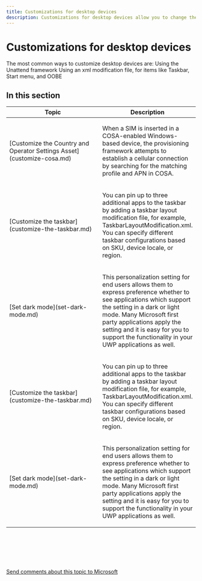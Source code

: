 ```yaml
---
title: Customizations for desktop devices
description: Customizations for desktop devices allow you to change the UI and other settings for a desktop image.
---
```


# Customizations for desktop devices

The most common ways to customize desktop devices are:
Using the Unattend framework
Using an xml modification file, for items like Taskbar, Start menu, and OOBE

## In this section


<table>
<colgroup>
<col width="50%" />
<col width="50%" />
</colgroup>
<thead>
<tr class="header">
<th>Topic</th>
<th>Description</th>
</tr>
</thead>
<tbody>
<tr class="odd">
<td><p>[Customize the Country and Operator Settings Asset](customize-cosa.md)</p></td>
<td><p>When a SIM is inserted in a COSA-enabled Windows-based device, the provisioning framework attempts to establish a cellular connection by searching for the matching profile and APN in COSA.</p></td>
</tr>
<tr class="even">
<td><p>[Customize the taskbar](customize-the-taskbar.md)</p></td>
<td><p>You can pin up to three additional apps to the taskbar by adding a taskbar layout modification file, for example, TaskbarLayoutModification.xml. You can specify different taskbar configurations based on SKU, device locale, or region.</p></td>
</tr>
<tr class="odd">
<td><p>[Set dark mode](set-dark-mode.md)</p></td>
<td><p>This personalization setting for end users allows them to express preference whether to see applications which support the setting in a dark or light mode.
Many Microsoft first party applications apply the setting and it is easy for you to support the functionality in your UWP applications as well.</p></td>
</tr><tr class="even">
<td><p>[Customize the taskbar](customize-the-taskbar.md)</p></td>
<td><p>You can pin up to three additional apps to the taskbar by adding a taskbar layout modification file, for example, TaskbarLayoutModification.xml. You can specify different taskbar configurations based on SKU, device locale, or region.</p></td>
</tr>
<tr class="odd">
<td><p>[Set dark mode](set-dark-mode.md)</p></td>
<td><p>This personalization setting for end users allows them to express preference whether to see applications which support the setting in a dark or light mode.
Many Microsoft first party applications apply the setting and it is easy for you to support the functionality in your UWP applications as well.</p></td>
</tr>
</tbody>
</table>

 

 

 

[Send comments about this topic to Microsoft](mailto:wsddocfb@microsoft.com?subject=Documentation%20feedback%20%5Bp_mobile_customizations\p_mobile_customizations%5D:%20Customizations%20for%20mobile%20enterprise%20devices%20%20RELEASE:%20%2810/19/2016%29&body=%0A%0APRIVACY%20STATEMENT%0A%0AWe%20use%20your%20feedback%20to%20improve%20the%20documentation.%20We%20don't%20use%20your%20email%20address%20for%20any%20other%20purpose,%20and%20we'll%20remove%20your%20email%20address%20from%20our%20system%20after%20the%20issue%20that%20you're%20reporting%20is%20fixed.%20While%20we're%20working%20to%20fix%20this%20issue,%20we%20might%20send%20you%20an%20email%20message%20to%20ask%20for%20more%20info.%20Later,%20we%20might%20also%20send%20you%20an%20email%20message%20to%20let%20you%20know%20that%20we've%20addressed%20your%20feedback.%0A%0AFor%20more%20info%20about%20Microsoft's%20privacy%20policy,%20see%20http://privacy.microsoft.com/default.aspx. "Send comments about this topic to Microsoft")